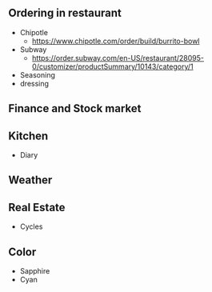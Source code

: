 
## Ordering in restaurant 
* Chipotle 
	* https://www.chipotle.com/order/build/burrito-bowl
* Subway  
	* https://order.subway.com/en-US/restaurant/28095-0/customizer/productSummary/10143/category/1
* Seasoning 
* dressing 

## Finance and Stock market  


## Kitchen 
* Diary 

## Weather 

## Real Estate  
* Cycles 

## Color  
* Sapphire 
* Cyan 

